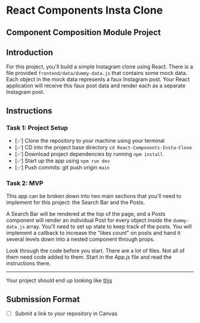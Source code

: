 # React Components Insta Clone

## Component Composition Module Project

## Introduction

For this project, you'll build a simple Instagram clone using React. There is a file provided `frontend/data/dummy-data.js` that contains some mock data. Each object in the mock data represents a faux Instagram post. Your React application will receive this faux post data and render each as a separate Instagram post.

## Instructions

### Task 1: Project Setup

- [✅]  Clone the repository to your machine using your terminal
- [✅]  CD into the project base directory `cd React-Components-Insta-Clone`
- [✅]  Download project dependencies by running `npm install`
- [✅]  Start up the app using `npm run dev`
- [✅]  Push commits: git push origin `main`

### Task 2: MVP

This app can be broken down into two main sections that you'll need to implement for this project: the Search Bar and the Posts. 

A Search Bar will be rendered at the top of the page, and a Posts component will render an individual Post for every object inside the `dummy-data.js` array. You'll need to set up state to keep track of the posts. You will implement a callback to increase the "likes count" on posts and hand it several levels down into a nested component through props.

Look through the code before you start. There are a lot of files. Not all of them need code added to them. Start in the App.js file and read the instructions there.

---

Your project should end up looking like [this](./frontend/design-files/insta-clone.gif)

## Submission Format

- [ ] Submit a link to your repository in Canvas

